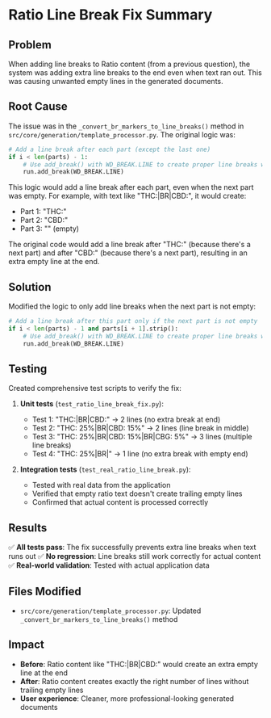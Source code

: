 # Ratio Line Break Fix Summary

## Problem
When adding line breaks to Ratio content (from a previous question), the system was adding extra line breaks to the end even when text ran out. This was causing unwanted empty lines in the generated documents.

## Root Cause
The issue was in the `_convert_br_markers_to_line_breaks()` method in `src/core/generation/template_processor.py`. The original logic was:

```python
# Add a line break after each part (except the last one)
if i < len(parts) - 1:
    # Use add_break() with WD_BREAK.LINE to create proper line breaks within the same paragraph
    run.add_break(WD_BREAK.LINE)
```

This logic would add a line break after each part, even when the next part was empty. For example, with text like "THC:|BR|CBD:", it would create:
- Part 1: "THC:"
- Part 2: "CBD:" 
- Part 3: "" (empty)

The original code would add a line break after "THC:" (because there's a next part) and after "CBD:" (because there's a next part), resulting in an extra empty line at the end.

## Solution
Modified the logic to only add line breaks when the next part is not empty:

```python
# Add a line break after this part only if the next part is not empty
if i < len(parts) - 1 and parts[i + 1].strip():
    # Use add_break() with WD_BREAK.LINE to create proper line breaks within the same paragraph
    run.add_break(WD_BREAK.LINE)
```

## Testing
Created comprehensive test scripts to verify the fix:

1. **Unit tests** (`test_ratio_line_break_fix.py`):
   - Test 1: "THC:|BR|CBD:" → 2 lines (no extra break at end)
   - Test 2: "THC: 25%|BR|CBD: 15%" → 2 lines (line break in middle)
   - Test 3: "THC: 25%|BR|CBD: 15%|BR|CBG: 5%" → 3 lines (multiple line breaks)
   - Test 4: "THC: 25%|BR|" → 1 line (no extra break with empty end)

2. **Integration tests** (`test_real_ratio_line_break.py`):
   - Tested with real data from the application
   - Verified that empty ratio text doesn't create trailing empty lines
   - Confirmed that actual content is processed correctly

## Results
✅ **All tests pass**: The fix successfully prevents extra line breaks when text runs out
✅ **No regression**: Line breaks still work correctly for actual content
✅ **Real-world validation**: Tested with actual application data

## Files Modified
- `src/core/generation/template_processor.py`: Updated `_convert_br_markers_to_line_breaks()` method

## Impact
- **Before**: Ratio content like "THC:|BR|CBD:" would create an extra empty line at the end
- **After**: Ratio content creates exactly the right number of lines without trailing empty lines
- **User experience**: Cleaner, more professional-looking generated documents 